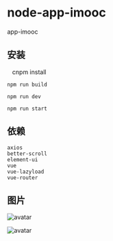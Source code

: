 # node-app-imooc
app-imooc
    
## 安装

    cnpm install
    
    npm run build
    
    npm run dev
    
    npm run start
    


## 依赖
    axios
    better-scroll
    element-ui
    vue
    vue-lazyload
    vue-router

## 图片

![avatar](http://imgsrc.baidu.com/forum/w%3D580/sign=a0a89597df2a283443a636036bb7c92e/eb895566d01609246be92791df0735fae4cd34e4.jpg)

![avatar](http://imgsrc.baidu.com/forum/w%3D580/sign=fe1947b99a8fa0ec7fc764051696594a/786b92cad1c8a78655decf846c09c93d71cf503c.jpg)

